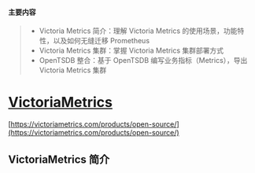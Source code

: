 > <a name="XIdxv"></a>
#### 主要内容
> - Victoria Metrics 简介：理解 Victoria Metrics 的使用场景，功能特性，以及如何无缝迁移 Prometheus
> - Victoria Metrics 集群：掌握 Victoria Metrics 集群部署方式
> - OpenTSDB 整合：基于 OpenTSDB  编写业务指标（Metrics），导出 Victoria Metrics 集群

<a name="RNtO6"></a>
# [VictoriaMetrics](https://victoriametrics.com)
[https://victoriametrics.com/products/open-source/](https://victoriametrics.com/products/open-source/)
<a name="be19M"></a>
## VictoriaMetrics 简介

